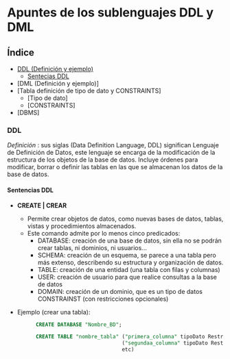 # Apuntes de los sublenguajes DDL y DML

## Índice

* [DDL (Definición y ejemplo)](#DDL)
   * [Sentecias DDL](#Sentencias-DDL) 
* [DML (Definición y ejemplo)]
* [Tabla definición de tipo de dato y CONSTRAINTS]
    * [Tipo de dato]
    * [CONSTRAINTS]
* [DBMS]

### DDL

*Definición* : sus siglas (Data Definition Language, DDL) significan Lenguaje de Definición de Datos,
               este lenguaje se encarga de la modificación de la estructura de los objetos de la base
               de datos. Incluye órdenes para modificar, borrar o definir las tablas en las que se 
               almacenan los datos de la base de datos. 

#### Sentencias DDL

* **CREATE | CREAR**
  * Permite crear objetos de datos, como nuevas bases de datos, tablas, vistas y procedimientos almacenados.
  * Este comando admite por lo menos cinco predicados:
      - DATABASE: creación de una base de datos, sin ella no se podrán                     crear tablas, ni dominios, ni usuarios...
      - SCHEMA: creación de un esquema, se parece a una tabla pero más                    extenso, describendo su estructura y organización de                       datos.
      - TABLE: creación de una entidad (una tabla con filas y columnas)
      - USER: creación de usuario para que realice consultas a la base de               datos
      - DOMAIN: creación de un dominio, que es un tipo de datos                           CONSTRAINST (con restricciones opcionales)
      
 * Ejemplo (crear una tabla):
      ```sql 
            CREATE DATABASE "Nombre_BD";
      ```      
      ```sql
            CREATE TABLE "nombre_tabla" ("primera_columna" tipoDato Restricciones)
                                        ("segundaa_columna" tipoDato Restricciones, 
                                        etc)
      ```
